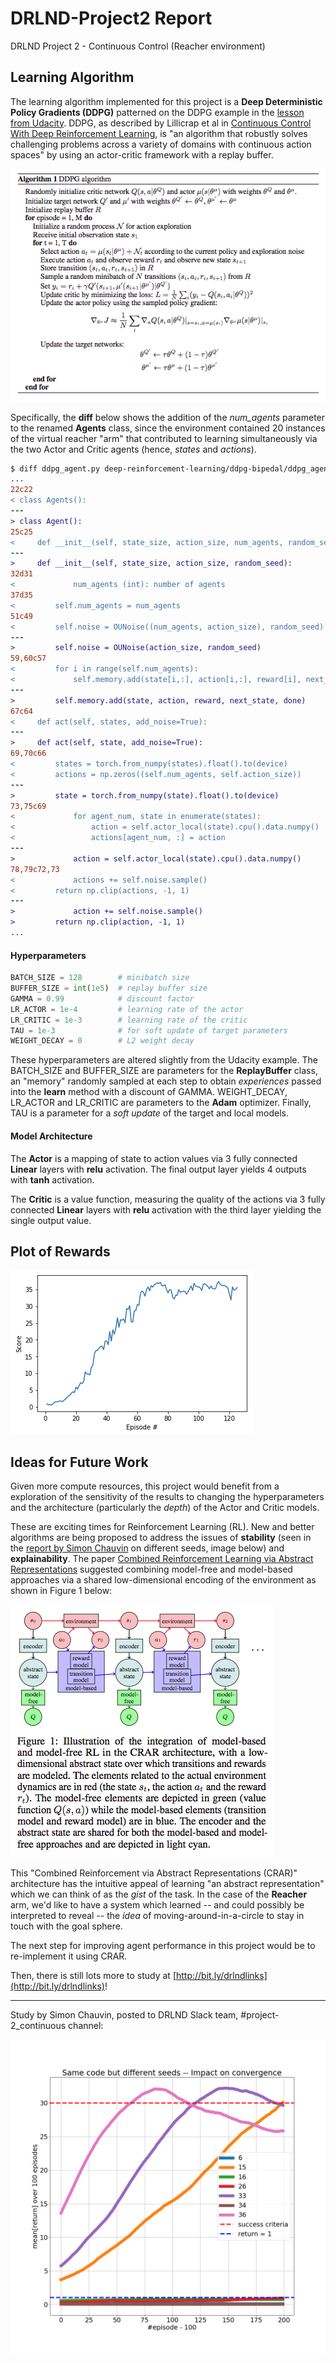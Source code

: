 # DRLND-Project2 Report
DRLND Project 2 - Continuous Control (Reacher environment)

## Learning Algorithm

The learning algorithm implemented for this project is a **Deep Deterministic Policy Gradients (DDPG)** patterned on the DDPG example in the [lesson from Udacity](https://github.com/udacity/deep-reinforcement-learning/tree/master/ddpg-bipedal). DDPG, as described by Lillicrap et al in [Continuous Control With Deep Reinforcement Learning](https://arxiv.org/pdf/1509.02971.pdf), is "an algorithm that robustly solves challenging problems across a variety of domains with continuous action spaces" by using an actor-critic framework with a replay buffer.

![DDPG](DDPG_algorithm.png)

Specifically, the **diff** below shows the addition of the *num_agents* parameter to the renamed **Agents** class, since the environment contained 20 instances of the virtual reacher "arm" that contributed to learning simultaneously via the two Actor and Critic agents (hence, *states* and *actions*).

```diff
$ diff ddpg_agent.py deep-reinforcement-learning/ddpg-bipedal/ddpg_agent.py
...
22c22
< class Agents():
---
> class Agent():
25c25
<     def __init__(self, state_size, action_size, num_agents, random_seed):
---
>     def __init__(self, state_size, action_size, random_seed):
32d31
<             num_agents (int): number of agents
37d35
<         self.num_agents = num_agents
51c49
<         self.noise = OUNoise((num_agents, action_size), random_seed)
---
>         self.noise = OUNoise(action_size, random_seed)
59,60c57
<         for i in range(self.num_agents):
<             self.memory.add(state[i,:], action[i,:], reward[i], next_state[i,:], done[i])
---
>         self.memory.add(state, action, reward, next_state, done)
67c64
<     def act(self, states, add_noise=True):
---
>     def act(self, state, add_noise=True):
69,70c66
<         states = torch.from_numpy(states).float().to(device)
<         actions = np.zeros((self.num_agents, self.action_size))
---
>         state = torch.from_numpy(state).float().to(device)
73,75c69
<             for agent_num, state in enumerate(states):
<                 action = self.actor_local(state).cpu().data.numpy()
<                 actions[agent_num, :] = action
---
>             action = self.actor_local(state).cpu().data.numpy()
78,79c72,73
<             actions += self.noise.sample()
<         return np.clip(actions, -1, 1)
---
>             action += self.noise.sample()
>         return np.clip(action, -1, 1)
...

```

#### Hyperparameters

```python
BATCH_SIZE = 128        # minibatch size
BUFFER_SIZE = int(1e5)  # replay buffer size
GAMMA = 0.99            # discount factor
LR_ACTOR = 1e-4         # learning rate of the actor 
LR_CRITIC = 1e-3        # learning rate of the critic
TAU = 1e-3              # for soft update of target parameters
WEIGHT_DECAY = 0        # L2 weight decay
```

These hyperparameters are altered slightly from the Udacity example. The BATCH_SIZE and BUFFER_SIZE are parameters for the **ReplayBuffer** class, an "memory" randomly sampled at each step to obtain _experiences_ passed into the **learn** method with a discount of GAMMA. WEIGHT_DECAY, LR_ACTOR and LR_CRITIC are parameters to the **Adam** optimizer. Finally, TAU is a parameter for a _soft update_ of the target and local models.

#### Model Architecture

The **Actor** is a mapping of state to action values via 3 fully connected **Linear** layers with **relu** activation. The final output layer yields 4 outputs with **tanh** activation. 

The **Critic** is a value function, measuring the quality of the actions via 3 fully connected **Linear** layers with **relu** activation with the third layer yielding the single output value. 

## Plot of Rewards

![Plot of Rewards](Plot%20of%20Rewards.png)



## Ideas for Future Work

Given more compute resources, this project would benefit from a exploration of the sensitivity of the results to changing the hyperparameters and the architecture (particularly the *depth*) of the Actor and Critic models.

These are exciting times for Reinforcement Learning (RL). New and better algorithms are being proposed to address the issues of **stability** (seen in the [report by Simon Chauvin](https://drlnd.slack.com/archives/CBMG84E2Y/p1538723040000100) on different seeds, image below) and **explainability**.  The paper [Combined Reinforcement Learning via Abstract Representations](https://arxiv.org/pdf/1809.04506.pdf) suggested combining model-free and model-based approaches via a shared low-dimensional encoding of the environment as shown in Figure 1 below:

![CRAR Figure 1](CRAR.png)



This "Combined Reinforcement via Abstract Representations (CRAR)" architecture has the intuitive appeal of learning "an abstract representation" which we can think of as the *gist* of the task. In the case of the **Reacher** arm, we'd like to have a system which learned -- and could possibly be interpreted to reveal -- the *idea* of moving-around-in-a-circle to stay in touch with the goal sphere. 

The next step for improving agent performance in this project would be to re-implement it using CRAR.

Then, there is still lots more to study at [http://bit.ly/drlndlinks](http://bit.ly/drlndlinks)!



---

Study by Simon Chauvin, posted to DRLND Slack team, #project-2_continuous channel:

![Seed Instability](seed-mean-100.png)